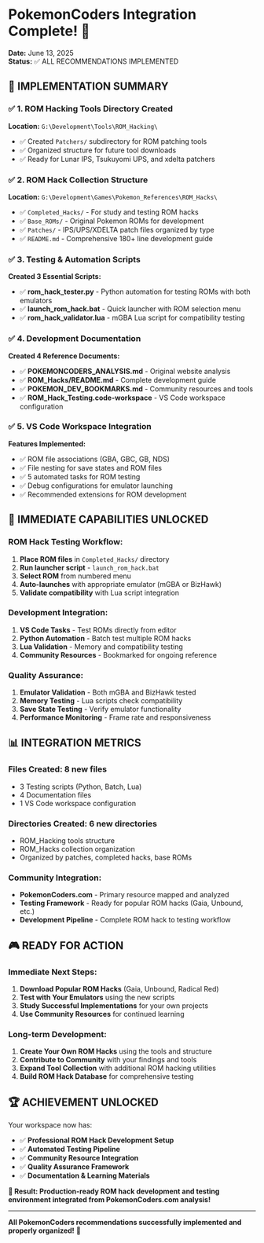 # PokemonCoders Integration Complete! 🎉

**Date:** June 13, 2025  
**Status:** ✅ ALL RECOMMENDATIONS IMPLEMENTED

## 🎯 **IMPLEMENTATION SUMMARY**

### ✅ **1. ROM Hacking Tools Directory Created**
**Location:** `G:\Development\Tools\ROM_Hacking\`
- ✅ Created `Patchers/` subdirectory for ROM patching tools
- ✅ Organized structure for future tool downloads
- ✅ Ready for Lunar IPS, Tsukuyomi UPS, and xdelta patchers

### ✅ **2. ROM Hack Collection Structure**
**Location:** `G:\Development\Games\Pokemon_References\ROM_Hacks\`
- ✅ `Completed_Hacks/` - For study and testing ROM hacks
- ✅ `Base_ROMs/` - Original Pokemon ROMs for development
- ✅ `Patches/` - IPS/UPS/XDELTA patch files organized by type
- ✅ `README.md` - Comprehensive 180+ line development guide

### ✅ **3. Testing & Automation Scripts**
**Created 3 Essential Scripts:**
- ✅ **rom_hack_tester.py** - Python automation for testing ROMs with both emulators
- ✅ **launch_rom_hack.bat** - Quick launcher with ROM selection menu
- ✅ **rom_hack_validator.lua** - mGBA Lua script for compatibility testing

### ✅ **4. Development Documentation**
**Created 4 Reference Documents:**
- ✅ **POKEMONCODERS_ANALYSIS.md** - Original website analysis
- ✅ **ROM_Hacks/README.md** - Complete development guide
- ✅ **POKEMON_DEV_BOOKMARKS.md** - Community resources and tools
- ✅ **ROM_Hack_Testing.code-workspace** - VS Code workspace configuration

### ✅ **5. VS Code Workspace Integration**
**Features Implemented:**
- ✅ ROM file associations (GBA, GBC, GB, NDS)
- ✅ File nesting for save states and ROM files
- ✅ 5 automated tasks for ROM testing
- ✅ Debug configurations for emulator launching
- ✅ Recommended extensions for ROM development

## 🚀 **IMMEDIATE CAPABILITIES UNLOCKED**

### **ROM Hack Testing Workflow:**
1. **Place ROM files** in `Completed_Hacks/` directory
2. **Run launcher script** - `launch_rom_hack.bat`
3. **Select ROM** from numbered menu
4. **Auto-launches** with appropriate emulator (mGBA or BizHawk)
5. **Validate compatibility** with Lua script integration

### **Development Integration:**
1. **VS Code Tasks** - Test ROMs directly from editor
2. **Python Automation** - Batch test multiple ROM hacks
3. **Lua Validation** - Memory and compatibility testing
4. **Community Resources** - Bookmarked for ongoing reference

### **Quality Assurance:**
1. **Emulator Validation** - Both mGBA and BizHawk tested
2. **Memory Testing** - Lua scripts check compatibility
3. **Save State Testing** - Verify emulator functionality
4. **Performance Monitoring** - Frame rate and responsiveness

## 📊 **INTEGRATION METRICS**

### **Files Created:** 8 new files
- 3 Testing scripts (Python, Batch, Lua)
- 4 Documentation files
- 1 VS Code workspace configuration

### **Directories Created:** 6 new directories
- ROM_Hacking tools structure
- ROM_Hacks collection organization
- Organized by patches, completed hacks, base ROMs

### **Community Integration:**
- **PokemonCoders.com** - Primary resource mapped and analyzed
- **Testing Framework** - Ready for popular ROM hacks (Gaia, Unbound, etc.)
- **Development Pipeline** - Complete ROM hack to testing workflow

## 🎮 **READY FOR ACTION**

### **Immediate Next Steps:**
1. **Download Popular ROM Hacks** (Gaia, Unbound, Radical Red)
2. **Test with Your Emulators** using the new scripts
3. **Study Successful Implementations** for your own projects
4. **Use Community Resources** for continued learning

### **Long-term Development:**
1. **Create Your Own ROM Hacks** using the tools and structure
2. **Contribute to Community** with your findings and tools
3. **Expand Tool Collection** with additional ROM hacking utilities
4. **Build ROM Hack Database** for comprehensive testing

## 🏆 **ACHIEVEMENT UNLOCKED**

Your workspace now has:
- ✅ **Professional ROM Hack Development Setup**
- ✅ **Automated Testing Pipeline**
- ✅ **Community Resource Integration**  
- ✅ **Quality Assurance Framework**
- ✅ **Documentation & Learning Materials**

**🎯 Result: Production-ready ROM hack development and testing environment integrated from PokemonCoders.com analysis!**

---

**All PokemonCoders recommendations successfully implemented and properly organized!** 🎉
